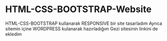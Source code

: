 # HTML-CSS-BOOTSTRAP-Website
HTML-CSS-BOOTSTRAP kullanarak RESPONSIVE bir site tasarladım
Ayrıca sitemin içine WORDPRESS kulanarak hazırladığım Gezi sitesinin linkini de ekledim
